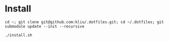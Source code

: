 # Install

```shell
cd ~; git clone git@github.com:kliu/.dotfiles.git; cd ~/.dotfiles; git submodule update --init --recursive

./install.sh
```





